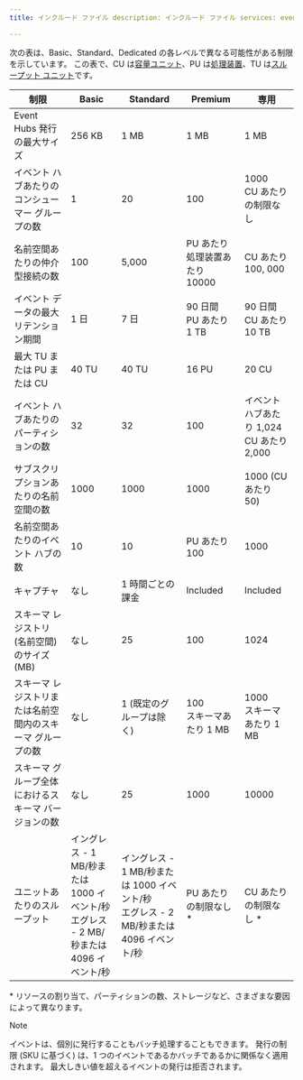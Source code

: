 ```yaml
---
title: インクルード ファイル description: インクルード ファイル services: event-hubs author: spelluru ms.service: event-hubs ms.topic: include ms.date: 05/25/2021 ms.author: spelluru ms.custom: "include file","fasttrack-edit","iot","event-hubs"

---
```


次の表は、Basic、Standard、Dedicated の各レベルで異なる可能性がある制限を示しています。 この表で、CU は[容量ユニット](../event-hubs-dedicated-overview.md)、PU は[処理装置](../event-hubs-scalability.md#processing-units)、TU は[スループット ユニット](../event-hubs-scalability.md#throughput-units)です。 

| 制限 | Basic | Standard | Premium |  専用 |
| ----- | ----- | -------- | -------- | --------- | 
| Event Hubs 発行の最大サイズ | 256 KB | 1 MB | 1 MB |  1 MB |
| イベント ハブあたりのコンシューマー グループの数 | 1 | 20 | 100 | 1000<br/>CU あたりの制限なし  |
| 名前空間あたりの仲介型接続の数 | 100 | 5,000 | PU あたり処理装置あたり 10000 | CU あたり 100, 000 |
| イベント データの最大リテンション期間 | 1 日 | 7 日 | 90 日間<br/>PU あたり 1 TB | 90 日間<br/>CU あたり 10 TB |
| 最大 TU または PU または CU | 40 TU | 40 TU | 16 PU | 20 CU |
| イベント ハブあたりのパーティションの数 | 32 | 32 | 100 | イベント ハブあたり 1,024<br/> CU あたり 2,000 |
| サブスクリプションあたりの名前空間の数 | 1000 | 1000 | 1000 | 1000 (CU あたり 50) |
| 名前空間あたりのイベント ハブの数 | 10 | 10 | PU あたり 100 | 1000 |
| キャプチャ | なし | 1 時間ごとの課金 | Included | Included |
| スキーマ レジストリ (名前空間) のサイズ (MB) | なし | 25 | 100 | 1024 |
| スキーマ レジストリまたは名前空間内のスキーマ グループの数 | なし | 1 (既定のグループは除く) | 100 <br/>スキーマあたり 1 MB | 1000<br/>スキーマあたり 1 MB |
| スキーマ グループ全体におけるスキーマ バージョンの数 | なし | 25 | 1000 | 10000 |
| ユニットあたりのスループット | イングレス - 1 MB/秒または 1000 イベント/秒<br/>エグレス - 2 MB/秒または 4096 イベント/秒 | イングレス - 1 MB/秒または 1000 イベント/秒<br/>エグレス - 2 MB/秒または 4096 イベント/秒 | PU あたりの制限なし * | CU あたりの制限なし * |

\* リソースの割り当て、パーティションの数、ストレージなど、さまざまな要因によって異なります。 
 

> [!NOTE]
> イベントは、個別に発行することもバッチ処理することもできます。 発行の制限 (SKU に基づく) は、1 つのイベントであるかバッチであるかに関係なく適用されます。 最大しきい値を超えるイベントの発行は拒否されます。

